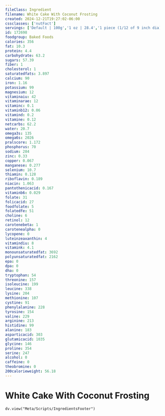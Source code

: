 ```yaml
---
fileClass: Ingredient
filename: White Cake With Coconut Frosting
created: 2024-12-21T19:27:02-06:00
cssclasses: ['nutFact']
servings: ['Default | 100g','1 oz | 28.4','1 piece (1/12 of 9 inch dia) | 112']
id: 172698
foodgroup: Baked Foods
calories: 356
fat: 10.3
protein: 4.4
carbohydrate: 63.2
sugars: 57.39
fiber: 1
cholesterol: 1
saturatedfats: 3.897
calcium: 90
iron: 1.16
potassium: 99
magnesium: 12
vitaminaiu: 42
vitaminarae: 12
vitaminc: 0.1
vitaminb12: 0.06
vitamind: 0.2
vitamine: 0.12
netcarbs: 62.2
water: 20.7
omega3s: 135
omega6s: 2026
pralscore: 1.172
phosphorus: 70
sodium: 284
zinc: 0.33
copper: 0.067
manganese: 0.277
selenium: 10.7
thiamin: 0.128
riboflavin: 0.189
niacin: 1.063
pantothenicacid: 0.167
vitaminb6: 0.029
folate: 31
folicacid: 27
foodfolate: 5
folatedfe: 51
choline: 6
retinol: 12
carotenebeta: 1
carotenealpha: 0
lycopene: 0
luteinzeaxanthin: 4
vitamindiu: 8
vitamink: 4.1
monounsaturatedfat: 3692
polyunsaturatedfat: 2162
epa: 0
dpa: 0
dha: 0
tryptophan: 54
threonine: 157
isoleucine: 199
leucine: 338
lysine: 204
methionine: 107
cystine: 91
phenylalanine: 228
tyrosine: 154
valine: 229
arginine: 213
histidine: 99
alanine: 183
asparticacid: 303
glutamicacid: 1035
glycine: 146
proline: 354
serine: 247
alcohol: 0
caffeine: 0
theobromine: 0
200calorieweight: 56.18
---
```


# White Cake With Coconut Frosting

```dataviewjs
dv.view("Meta/Scripts/IngredientsFooter")
```